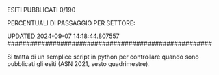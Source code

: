 ESITI PUBBLICATI 0/190 

PERCENTUALI DI PASSAGGIO PER SETTORE:

UPDATED 2024-09-07 14:18:44.807557
###################################################### 

Si tratta di un semplice script in python per controllare quando sono pubblicati gli esiti (ASN 2021, sesto quadrimestre).

